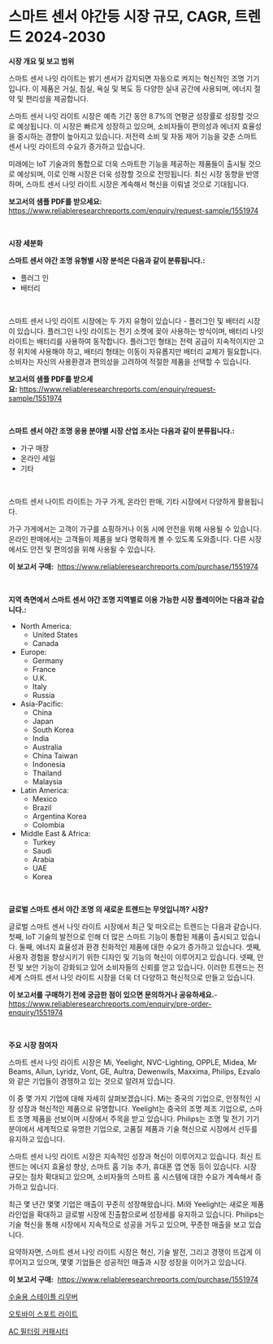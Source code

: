 <p><h1>스마트 센서 야간등 시장 규모, CAGR, 트렌드 2024-2030</h1></p><p><strong>시장 개요 및 보고 범위</strong></p>
<p><p>스마트 센서 나잇 라이트는 밝기 센서가 감지되면 자동으로 켜지는 혁신적인 조명 기기입니다. 이 제품은 거실, 침실, 욕실 및 복도 등 다양한 실내 공간에 사용되며, 에너지 절약 및 편리성을 제공합니다.</p><p>스마트 센서 나잇 라이트 시장은 예측 기간 동안 8.7%의 연평균 성장률로 성장할 것으로 예상됩니다. 이 시장은 빠르게 성장하고 있으며, 소비자들이 편의성과 에너지 효율성을 중시하는 경향이 높아지고 있습니다. 저전력 소비 및 자동 제어 기능을 갖춘 스마트 센서 나잇 라이트의 수요가 증가하고 있습니다.</p><p>미래에는 IoT 기술과의 통합으로 더욱 스마트한 기능을 제공하는 제품들이 출시될 것으로 예상되며, 이로 인해 시장은 더욱 성장할 것으로 전망됩니다. 최신 시장 동향을 반영하며, 스마트 센서 나잇 라이트 시장은 계속해서 혁신을 이뤄낼 것으로 기대됩니다.</p></p>
<p><strong>보고서의 샘플 PDF를 받으세요:</strong> <a href="https://www.reliableresearchreports.com/enquiry/request-sample/1551974">https://www.reliableresearchreports.com/enquiry/request-sample/1551974</a></p>
<p>&nbsp;</p>
<p><strong>시장 세분화</strong></p>
<p><strong>스마트 센서 야간 조명 유형별 시장 분석은 다음과 같이 분류됩니다.:</strong></p>
<p><ul><li>플러그 인</li><li>배터리</li></ul></p>
<p>&nbsp;</p>
<p><p>스마트 센서 나잇 라이트 시장에는 두 가지 유형이 있습니다 - 플러그인 및 배터리 시장이 있습니다. 플러그인 나잇 라이트는 전기 소켓에 꽂아 사용하는 방식이며, 배터리 나잇 라이트는 배터리를 사용하여 동작합니다. 플러그인 형태는 전력 공급이 지속적이지만 고정 위치에 사용해야 하고, 배터리 형태는 이동이 자유롭지만 배터리 교체가 필요합니다. 소비자는 자신의 사용환경과 편의성을 고려하여 적절한 제품을 선택할 수 있습니다.</p></p>
<p><strong>보고서의 샘플 PDF를 받으세요:</strong>&nbsp;<a href="https://www.reliableresearchreports.com/enquiry/request-sample/1551974">https://www.reliableresearchreports.com/enquiry/request-sample/1551974</a></p>
<p>&nbsp;</p>
<p><strong> 스마트 센서 야간 조명 응용 분야별 시장 산업 조사는 다음과 같이 분류됩니다.:</strong></p>
<p><ul><li>가구 매장</li><li>온라인 세일</li><li>기타</li></ul></p>
<p>&nbsp;</p>
<p><p>스마트 센서 나이트 라이트는 가구 가게, 온라인 판매, 기타 시장에서 다양하게 활용됩니다. </p><p>가구 가게에서는 고객이 가구를 쇼핑하거나 이동 시에 안전을 위해 사용될 수 있습니다. 온라인 판매에서는 고객들이 제품을 보다 명확하게 볼 수 있도록 도와줍니다. 다른 시장에서도 안전 및 편의성을 위해 사용될 수 있습니다.</p></p>
<p><strong>이 보고서 구매:</strong>&nbsp; <a href="https://www.reliableresearchreports.com/purchase/1551974">https://www.reliableresearchreports.com/purchase/1551974</a></p>
<p>&nbsp;</p>
<p><strong>지역 측면에서 스마트 센서 야간 조명 지역별로 이용 가능한 시장 플레이어는 다음과 같습니다.:</strong></p>
<p><ul>
    <li>
        North America:
        <ul>
            <li>United States</li>
            <li>Canada</li>
        </ul>
    </li>
    <li>
        Europe:
        <ul>
            <li>Germany</li>
            <li>France</li>
            <li>U.K.</li>
            <li>Italy</li>
            <li>Russia</li>
        </ul>
    </li>
    <li>
        Asia-Pacific:
        <ul>
            <li>China</li>
            <li>Japan</li>
            <li>South Korea</li>
            <li>India</li>
            <li>Australia</li>
            <li>China Taiwan</li>
            <li>Indonesia</li>
            <li>Thailand</li>
            <li>Malaysia</li>
        </ul>
    </li>
    <li>
        Latin America:
        <ul>
            <li>Mexico</li>
            <li>Brazil</li>
            <li>Argentina Korea</li>
            <li>Colombia</li>
        </ul>
    </li>
    <li>
        Middle East & Africa:
        <ul>
            <li>Turkey</li>
            <li>Saudi</li>
            <li>Arabia</li>
            <li>UAE</li>
            <li>Korea</li>
        </ul>
    </li>
    </ul></p>
<p>&nbsp;</p>
<p><strong>글로벌 스마트 센서 야간 조명 의 새로운 트렌드는 무엇입니까? 시장?</strong></p>
<p><p>글로벌 스마트 센서 나잇 라이트 시장에서 최근 및 떠오르는 트렌드는 다음과 같습니다. 첫째, IoT 기술의 발전으로 인해 더 많은 스마트 기능이 통합된 제품이 출시되고 있습니다. 둘째, 에너지 효율성과 환경 친화적인 제품에 대한 수요가 증가하고 있습니다. 셋째, 사용자 경험을 향상시키기 위한 디자인 및 기능의 혁신이 이루어지고 있습니다. 넷째, 안전 및 보안 기능이 강화되고 있어 소비자들의 신뢰를 얻고 있습니다. 이러한 트렌드는 전세계 스마트 센서 나잇 라이트 시장을 더욱 더 다양하고 혁신적으로 만들고 있습니다.</p></p>
<p><strong>이 보고서를 구매하기 전에 궁금한 점이 있으면 문의하거나 공유하세요.</strong>- <a href="https://www.reliableresearchreports.com/enquiry/pre-order-enquiry/1551974">https://www.reliableresearchreports.com/enquiry/pre-order-enquiry/1551974</a></p>
<p>&nbsp;</p>
<p><strong>주요 시장 참여자</strong></p>
<p><p>스마트 센서 나잇 라이트 시장은 Mi, Yeelight, NVC-Lighting, OPPLE, Midea, Mr Beams, Ailun, Lyridz, Vont, GE, Aultra, Dewenwils, Maxxima, Philips, Ezvalo와 같은 기업들이 경쟁하고 있는 것으로 알려져 있습니다.</p><p>이 중 몇 가지 기업에 대해 자세히 살펴보겠습니다. Mi는 중국의 기업으로, 안정적인 시장 성장과 혁신적인 제품으로 유명합니다. Yeelight는 중국의 조명 제조 기업으로, 스마트 조명 제품을 선보이며 시장에서 주목을 받고 있습니다. Philips는 조명 및 전기 기기 분야에서 세계적으로 유명한 기업으로, 고품질 제품과 기술 혁신으로 시장에서 선두를 유지하고 있습니다.</p><p>스마트 센서 나잇 라이트 시장은 지속적인 성장과 혁신이 이루어지고 있습니다. 최신 트렌드는 에너지 효율성 향상, 스마트 홈 기능 추가, 휴대폰 앱 연동 등이 있습니다. 시장 규모는 점차 확대되고 있으며, 소비자들의 스마트 홈 시스템에 대한 수요가 계속해서 증가하고 있습니다.</p><p>최근 몇 년간 몇몇 기업은 매출이 꾸준히 성장해왔습니다. Mi와 Yeelight는 새로운 제품 라인업을 확대하고 글로벌 시장에 진출함으로써 성장세를 유지하고 있습니다. Philips는 기술 혁신을 통해 시장에서 지속적으로 성공을 거두고 있으며, 꾸준한 매출을 보고 있습니다. </p><p>요약하자면, 스마트 센서 나잇 라이트 시장은 혁신, 기술 발전, 그리고 경쟁이 뜨겁게 이루어지고 있으며, 몇몇 기업들은 성공적인 매출과 시장 성장을 이어가고 있습니다.</p></p>
<p><strong>이 보고서 구매:</strong>&nbsp;&nbsp;<a href="https://www.reliableresearchreports.com/purchase/1551974">https://www.reliableresearchreports.com/purchase/1551974</a></p>
<p><p><a href="https://github.com/xvz497517413/Market-Research-Report-List-1/blob/main/67242777007.md">수술용 스테이플 리무버</a></p><p><a href="https://github.com/vskv4779xr1/Market-Research-Report-List-1/blob/main/19731127008.md">오토바이 스포트 라이트</a></p><p><a href="https://github.com/fernandotryO5lson96765/Market-Research-Report-List-1/blob/main/87039267006.md">AC 필터링 커패시터</a></p></p>
